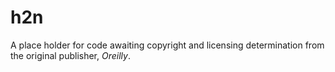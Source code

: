 # h2n 

A place holder for code awaiting copyright and licensing determination from the original publisher, *Oreilly*.
